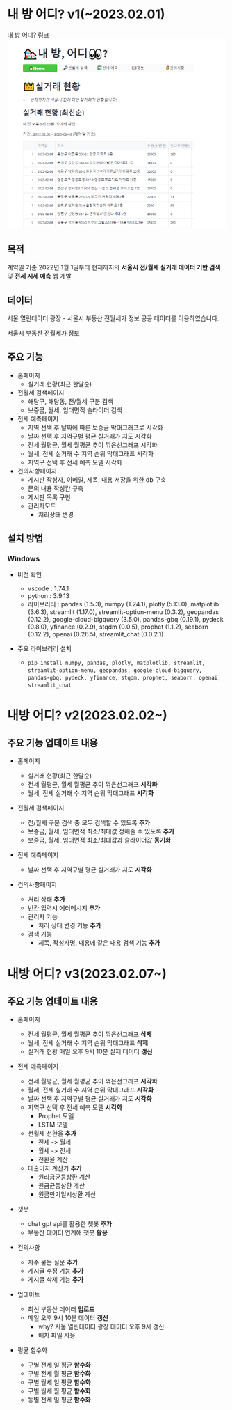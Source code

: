 # 내 방 어디? v1(~2023.02.01)
[내 방 어디? 링크](https://seungkyu37-project2-app-3b4qng.streamlit.app/)
![screensh](img/홈페이지.png)

## 목적
계약일 기준 2022년 1월 1일부터 현재까지의 **서울시 전/월세 실거래 데이터 기반 검색** 및 **전세 시세 예측** 웹 개발

## 데이터
서울 열린데이터 광장 - 서울시 부동산 전월세가 정보 공공 데이터를 이용하였습니다.

[서울시 부동산 전월세가 정보](https://data.seoul.go.kr/dataList/OA-21276/S/1/datasetView.do)

## 주요 기능
- 홈페이지
    - 실거래 현황(최근 한달순)
- 전월세 검색페이지
    - 해당구, 해당동, 전/월세 구분 검색
    - 보증금, 월세, 임대면적 슬라이더 검색
- 전세 예측페이지
    - 지역 선택 후 날짜에 따른 보증금 막대그래프로 시각화
    - 날짜 선택 후 지역구별 평균 실거래가 지도 시각화
    - 전세 월평균, 월세 월평균 추이 꺾은선그래프 시각화
    - 월세, 전세 실거래 수 지역 순위 막대그래프 시각화
    - 지역구 선택 후 전세 예측 모델 시각화
- 건의사항페이지
    - 게시판 작성자, 이메일, 제목, 내용 저장을 위한 db 구축
    - 문의 내용 작성칸 구축
    - 게시판 목록 구현
    - 관리자모드
        - 처리상태 변경

## 설치 방법
### Windows
+ 버전 확인 
    - vscode : 1.74.1
    - python : 3.9.13
    - 라이브러리 :  pandas (1.5.3), numpy (1.24.1), plotly (5.13.0), matplotlib (3.6.3), streamlit (1.17.0), streamlit-option-menu (0.3.2), geopandas (0.12.2), google-cloud-bigquery (3.5.0), pandas-gbq (0.19.1), pydeck (0.8.0), yfinance (0.2.9), stqdm (0.0.5), prophet (1.1.2), seaborn (0.12.2), openai (0.26.5), streamlit_chat (0.0.2.1)

+ 주요 라이브러리 설치
    - `pip install numpy, pandas, plotly, matplotlib, streamlit, streamlit-option-menu, geopandas, google-cloud-bigquery, pandas-gbq, pydeck, yfinance, stqdm, prophet, seaborn, openai, streamlit_chat`

# 내방 어디? v2(2023.02.02~)

## 주요 기능 업데이트 내용
- 홈페이지
    - 실거래 현황(최근 한달순)
    - 전세 월평균, 월세 월평균 추이 꺾은선그래프 **시각화**
    - 월세, 전세 실거래 수 지역 순위 막대그래프 **시각화**
- 전월세 검색페이지
    - 전/월세 구분 검색 중 모두 검색할 수 있도록 **추가**
    - 보증금, 월세, 임대면적 최소/최대값 정해줄 수 있도록 **추가**
    - 보증금, 월세, 임대면적 최소/최대값과 슬라이더값 **동기화**

- 전세 예측페이지
    - 날짜 선택 후 지역구별 평균 실거래가 지도 **시각화**

- 건의사항페이지
    - 처리 상태 **추가**
    - 빈칸 입력시 에러메시지 **추가**
    - 관리자 기능
        - 처리 상태 변경 기능 **추가**
    - 검색 기능
        - 제목, 작성자명, 내용에 같은 내용 검색 기능 **추가**
        
# 내방 어디? v3(2023.02.07~)

## 주요 기능 업데이트 내용
- 홈페이지
    - 전세 월평균, 월세 월평균 추이 꺾은선그래프 **삭제**
    - 월세, 전세 실거래 수 지역 순위 막대그래프 **삭제**
    - 실거래 현황 매일 오후 9시 10분 실제 데이터 **갱신**

- 전세 예측페이지
    - 전세 월평균, 월세 월평균 추이 꺾은선그래프 **시각화**
    - 월세, 전세 실거래 수 지역 순위 막대그래프 **시각화**
    - 날짜 선택 후 지역구별 평균 실거래가 지도 **시각화**
    - 지역구 선택 후 전세 예측 모델 **시각화**
        - Prophet 모델
        - LSTM 모델
    - 전월세 전환율 **추가**
        - 전세 -> 월세
        - 월세 -> 전세
        - 전환율 계산
    - 대출이자 계산기 **추가**
        - 원리금균등상환 계산
        - 원금균등상환 계산
        - 원금만기일시상환 계산
- 챗봇 
    - chat gpt api를 활용한 챗봇 **추가**
    - 부동산 데이터 연계해 챗봇 **활용**
- 건의사항
    - 자주 묻는 질문 **추가**
    - 게시글 수정 기능 **추가**
    - 게시글 삭제 기능 **추가**
- 업데이트
    - 최신 부동산 데이터 **업로드**
    - 메일 오후 9시 10분 데이터 **갱신**
        - why? 서울 열린데이터 광장 데이터 오후 9시 갱신
        - 배치 파일 사용
- 평균 함수화
    - 구별 전세 일 평균 **함수화**
    - 구별 전세 월 평균 **함수화**
    - 구별 월세 일 평균 **함수화**
    - 구별 월세 월 평균 **함수화**
    - 동별 전세 일 평균 **함수화**